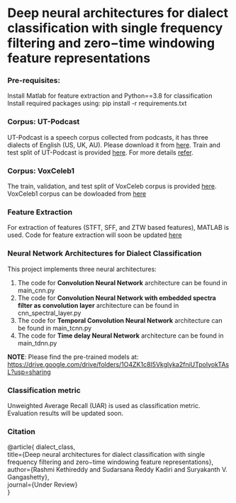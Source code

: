 # Deep neural architectures for dialect classification with single frequency filtering and zero−time windowing feature representations

### Pre-requisites:
Install Matlab for feature extraction and Python==3.8 for classification </br>
Install required packages using: pip install -r requirements.txt

### Corpus: UT-Podcast
UT-Podcast is a speech corpus collected from podcasts, it has three dialects of English (US, UK, AU). Please download it from [here](https://crss.utdallas.edu/corpora/UT-Podcast/). Train and test split of UT-Podcast is provided [here](https://github.com/r39ashmi/e2e_dialect/tree/main/data/utpodcast_corpus). For more details [refer](https://dl.acm.org/doi/abs/10.1016/j.specom.2015.12.004).

### Corpus: VoxCeleb1
The train, validation, and test split of VoxCeleb corpus is provided [here](https://github.com/r39ashmi/e2e_dialect/tree/main/data/voxceleb_corpus). VoxCeleb1 corpus can be dowloaded from [here](https://www.robots.ox.ac.uk/~vgg/data/voxceleb/vox1.html)


### Feature Extraction
For extraction of features (STFT, SFF, and ZTW based features), MATLAB is used. 
Code for feature extraction will soon be updated [here](https://github.com/r39ashmi/e2e_dialect/tree/main/feature_extraction/)

### Neural Network Architectures for Dialect Classification
This project implements three neural architectures:
1. The code for **Convolution Neural Network** architecture can be found in main_cnn.py
2. The code for **Convolution Neural Network with embedded spectra filter as convolution layer** architecture can be found in cnn_spectral_layer.py
3. The code for **Temporal Convolution Neural Network** architecture can be found in main_tcnn.py
4. The code for **Time delay Neural Network** architecture can be found in main_tdnn.py

**NOTE**: Please find the pre-trained models at:
https://drive.google.com/drive/folders/1O4ZK1c8I5Vkglyka2fniUTpolyokTAsL?usp=sharing

### Classification metric
Unweighted Average Recall (UAR) is used as classification metric. Evaluation results will be updated soon.


### Citation
@article{ dialect_class, </br>
title={Deep neural architectures for dialect classification with single frequency filtering and  zero−time windowing feature representations}, </br>
    author={Rashmi Kethireddy and Sudarsana Reddy Kadiri and  Suryakanth V. Gangashetty}, </br>
    journal={Under Review} </br>
  }  


